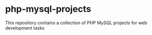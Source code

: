 # php-mysql-projects
This repository contains a collection of PHP MySQL projects for web development tasks
